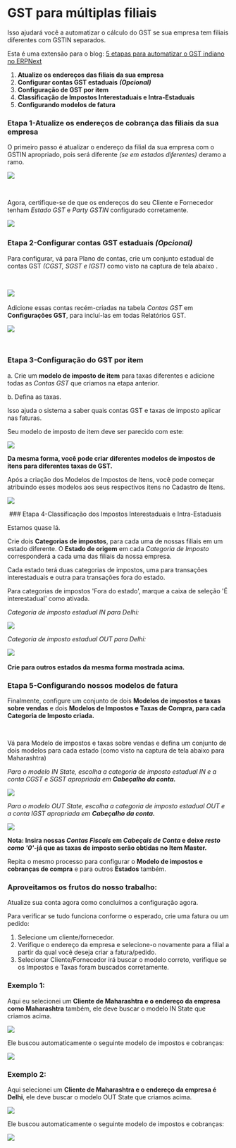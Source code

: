# GST para múltiplas filiais



Isso ajudará você a automatizar o cálculo do GST se sua empresa tem filiais diferentes com GSTIN separados. 

  


Esta é uma extensão para o blog: [5 etapas para automatizar o GST indiano no ERPNext](https://erpnext.com/blog/erpnext-features/5-steps-to-automate-indian-gst-in-erpnext)

  
1. **Atualize os endereços das filiais da sua empresa**
2. **Configurar contas GST estaduais** ***(Opcional)***
3. **Configuração de GST por item**
4. **Classificação de Impostos Interestaduais e Intra-Estaduais**
5. **Configurando modelos de fatura**

  


### Etapa 1-Atualize os endereços de cobrança das filiais da sua empresa

  


O primeiro passo é atualizar o endereço da filial da sua empresa com o GSTIN apropriado, pois será diferente *(se em estados diferentes)* deramo a ramo. 

  


![](https://erpnext.com/files/RU29P7U.png)

﻿

Agora, certifique-se de que os endereços do seu Cliente e Fornecedor tenham *Estado GST* e *Party GSTIN* configurado corretamente.

  


﻿![](https://erpnext.com/files/LdjEDNd.png)

### 

### ﻿Etapa 2-Configurar contas GST estaduais ***(Opcional)***

  


Para configurar, vá para Plano de contas, crie um conjunto estadual de contas GST *(CGST, SGST e IGST)* como visto na captura de tela abaixo .

﻿

﻿![](https://erpnext.com/files/BVg9U1f.png)

  
 

  


Adicione essas contas recém-criadas na tabela *Contas GST* em **Configurações GST**, para incluí-las em todas Relatórios GST.

  


![](https://erpnext.com/files/JBtVopQ.png)

 

### Etapa 3-Configuração do GST por item

  


a. Crie um **modelo de imposto de item** para taxas diferentes e adicione todas as *Contas GST* que criamos na etapa anterior.

b. Defina as taxas.

Isso ajuda o sistema a saber quais contas GST e taxas de imposto aplicar nas faturas.

  


Seu modelo de imposto de item deve ser parecido com este: 

![](https://erpnext.com/files/MuMGvEa.png)

  


**Da mesma forma, você pode criar diferentes modelos de impostos de itens para diferentes taxas de GST.** 

  
 

Após a criação dos Modelos de Impostos de Itens, você pode começar atribuindo esses modelos aos seus respectivos itens no Cadastro de Itens.

  


![](https://erpnext.com/files/qhXeg1d.png)

 ### Etapa 4-Classificação dos Impostos Interestaduais e Intra-Estaduais

  


Estamos quase lá.

Crie dois **Categorias de impostos**, para cada uma de nossas filiais em um estado diferente. O **Estado de origem** em cada *Categoria de Imposto* corresponderá a cada uma das filiais da nossa empresa.

Cada estado terá duas categorias de impostos, uma para transações interestaduais e outra para transações fora do estado. 

  


Para categorias de impostos 'Fora do estado', marque a caixa de seleção 'É interestadual' como ativada. 

  


*Categoria de imposto estadual IN para Delhi:* 

![](https://erpnext.com/files/qJiylOa.png)

  
*Categoria de imposto estadual OUT para Delhi:* 

![](https://erpnext.com/files/vL7KwMs.png) 

**Crie para outros estados da mesma forma mostrada acima.**

  


### Etapa 5-Configurando nossos modelos de fatura

  


Finalmente, configure um conjunto de dois **Modelos de impostos e taxas sobre vendas** e dois **Modelos de Impostos e Taxas de Compra, para cada Categoria de Imposto criada.** 

**﻿**

Vá para Modelo de impostos e taxas sobre vendas e defina um conjunto de dois modelos para cada estado (como visto na captura de tela abaixo para Maharashtra)  


*Para o modelo IN State, escolha a categoria de imposto estadual IN e a conta CGST e SGST apropriada em* ***Cabeçalho da conta.*** 

  


![](https://erpnext.com/files/Jv8R3fX.png)

  


*Para o modelo OUT State, escolha a categoria de imposto estadual OUT e a conta IGST apropriada em* ***Cabeçalho da conta.*** 

![](https://erpnext.com/files/lwQVAOr.png)

  


**Nota: Insira nossas *Contas Fiscais* em *Cabeçais de Conta* e deixe *resto como '0'*-já que as taxas de imposto serão obtidas no Item Master.**

  


Repita o mesmo processo para configurar o **Modelo de impostos e cobranças de compra** e para outros **Estados** também. 

  


### Aproveitamos os frutos do nosso trabalho:

  


Atualize sua conta agora como concluímos a configuração agora.

  


Para verificar se tudo funciona conforme o esperado, crie uma fatura ou um pedido:

1. Selecione um cliente/fornecedor.
2. Verifique o endereço da empresa e selecione-o novamente para a filial a partir da qual você deseja criar a fatura/pedido.
3. Selecionar Cliente/Fornecedor irá buscar o modelo correto, verifique se os Impostos e Taxas foram buscados corretamente.

  


### Exemplo 1:

Aqui eu selecionei um **Cliente de Maharashtra e o endereço da empresa como Maharashtra** também, ele deve buscar o modelo IN State que criamos acima.

  


![](https://erpnext.com/files/KOv2bSi.png)

  


Ele buscou automaticamente o seguinte modelo de impostos e cobranças:

![](https://erpnext.com/files/Kz3m5ux.png)

  
 

### Exemplo 2:

Aqui selecionei um **Cliente de Maharashtra e o endereço da empresa é Delhi**, ele deve buscar o modelo OUT State que criamos acima.

  


![](https://erpnext.com/files/edIsIvn.png)

  


Ele buscou automaticamente o seguinte modelo de impostos e cobranças:

![](https://erpnext.com/files/0DvILkB.png)













